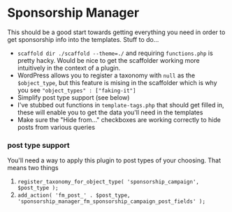 # Sponsorship Manager

This should be a good start towards getting everything you need in order to get sponsorship info into the templates. Stuff to do...

* `scaffold dir ./scaffold --theme=./` and requiring `functions.php` is pretty hacky. Would be nice to get the scaffolder working more intuitively in the context of a plugin.
* WordPress allows you to register a taxonomy with `null` as the `$object_type`, but this feature is mising in the scaffolder which is why you see `"object_types" : ["faking-it"]`
* Simplify post type support (see below)
* I've stubbed out functions in `template-tags.php` that should get filled in, these will enable you to get the data you'll need in the templates
* Make sure the "Hide from..." checkboxes are working correctly to hide posts from various queries

### post type support

You'll need a way to apply this plugin to post types of your choosing. That means two things

1. `register_taxonomy_for_object_type( 'sponsorship_campaign', $post_type );`
2. `add_action( 'fm_post_' . $post_type, 'sponsorship_manager_fm_sponsorship_campaign_post_fields' );`
